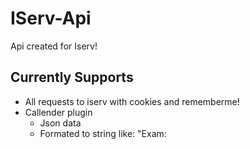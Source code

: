# IServ-Api
Api created for Iserv!

## Currently Supports
* All requests to iserv with cookies and rememberme!
* Callender plugin
  * Json data
  * Formated to string like: "Exam: <title> starts on <start>"


## Look at the examples
* [Example1](https://github.com/mightytry/IServ-Api/blob/main/examples/ex1.js)
  
## Setup
To run this project, install it locally using npm:

```
$ npm install
$ node ./examples/ex1.js
```
